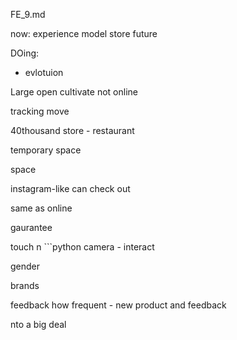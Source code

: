 FE_9.md

now: experience model store future

DOing:

- evlotuion 

Large open cultivate not online 

tracking move

40thousand store - restaurant 

temporary space 

space 

instagram-like can check out 

same as online 

gaurantee 

touch n ```python
camera - interact 

gender 

brands 

feedback how frequent - new product and feedback 

nto a big deal 


```